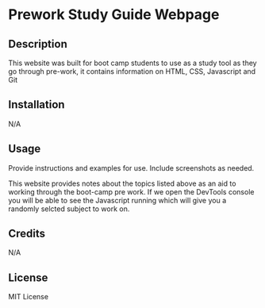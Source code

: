   # Prework Study Guide Webpage

## Description

This website was built for boot camp students to use as a study tool as they go through pre-work, it contains information on HTML, CSS, Javascript and Git


## Installation

N/A

## Usage

Provide instructions and examples for use. Include screenshots as needed.

This website provides notes about the topics listed above as an aid to working through the boot-camp pre work. If we open the DevTools console you will be able to see the Javascript running which will give you a randomly selcted subject to work on.

## Credits

N/A

## License

MIT License
